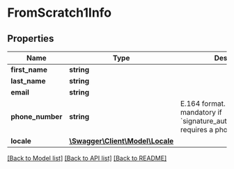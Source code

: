 # FromScratch1Info

## Properties
Name | Type | Description | Notes
------------ | ------------- | ------------- | -------------
**first_name** | **string** |  | 
**last_name** | **string** |  | 
**email** | **string** |  | 
**phone_number** | **string** | E.164 format. Becomes mandatory if &#x60;signature_authentication_mode&#x60; requires a phone number. | [optional] 
**locale** | [**\Swagger\Client\Model\Locale**](Locale.md) |  | 

[[Back to Model list]](../../README.md#documentation-for-models) [[Back to API list]](../../README.md#documentation-for-api-endpoints) [[Back to README]](../../README.md)

